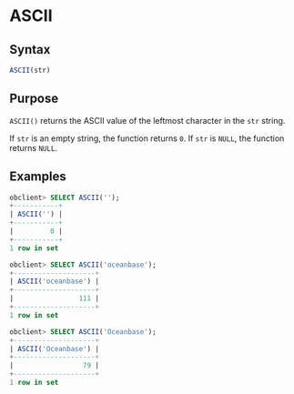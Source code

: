 # ASCII

## Syntax

```sql
ASCII(str)
```

## Purpose

`ASCII()` returns the ASCII value of the leftmost character in the `str` string.

If `str` is an empty string, the function returns `0`. If `str` is `NULL`, the function returns `NULL`.

## Examples

```sql
obclient> SELECT ASCII('');
+-----------+
| ASCII('') |
+-----------+
|         0 |
+-----------+
1 row in set

obclient> SELECT ASCII('oceanbase');
+--------------------+
| ASCII('oceanbase') |
+--------------------+
|                111 |
+--------------------+
1 row in set

obclient> SELECT ASCII('Oceanbase');
+--------------------+
| ASCII('Oceanbase') |
+--------------------+
|                 79 |
+--------------------+
1 row in set
```
